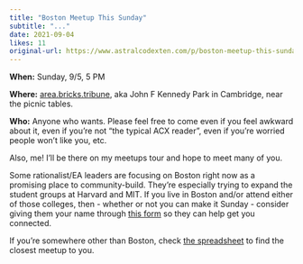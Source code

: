 ```yaml
---
title: "Boston Meetup This Sunday"
subtitle: "..."
date: 2021-09-04
likes: 11
original-url: https://www.astralcodexten.com/p/boston-meetup-this-sunday
---
```

**When:** Sunday, 9/5, 5 PM

 **Where:** [area.bricks.tribune](https://w3w.co/area.bricks.tribune), aka John F Kennedy Park in Cambridge, near the picnic tables. 

**Who:** Anyone who wants. Please feel free to come even if you feel awkward about it, even if you’re not “the typical ACX reader”, even if you’re worried people won’t like you, etc.

Also, me! I’ll be there on my meetups tour and hope to meet many of you. 

Some rationalist/EA leaders are focusing on Boston right now as a promising place to community-build. They’re especially trying to expand the student groups at Harvard and MIT. If you live in Boston and/or attend either of those colleges, then - whether or not you can make it Sunday - consider giving them your name through [this form](https://docs.google.com/forms/d/e/1FAIpQLSe8JrrZM6oUTJw1wlV3QR91WiEaz1AIx93lT664-uePByO9uA/viewform) so they can help get you connected.

If you’re somewhere other than Boston, check [the spreadsheet](https://docs.google.com/spreadsheets/d/e/2PACX-1vTsSMKpBkT5y4yOIcUYqKGzuyZ7jdZTKSrp-bASqY6Y5VV0ta6_hNwVWWMI2wQDzj21TaA4lMS-KSio/pubhtml) to find the closest meetup to you.
